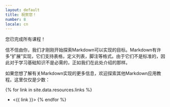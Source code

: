 ```yaml
---
layout: default
title: 祝贺您！
number: 8
locale: cn
---
```


您已完成所有课程！

信不信由你，我们才刚刚开始探索Markdown可以实现的目标。Markdown有许多“扩展”实现，它们支持表格，定义列表，脚注等格式。由于它们不是标准的，因此对于学习基础知识不是必需的，正如我们在此处介绍的那样。

如果您想了解有关Markdown实现的更多信息，欢迎探索其他Markdown应用教程。这里仅仅是少数：

{% for link in site.data.resources.links %}
* <{{ link }}>
{% endfor %}
